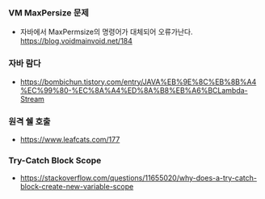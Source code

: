 ### VM MaxPersize 문제
  - 자바에서 MaxPermsize의 명령어가 대체되어 오류가난다.  <https://blog.voidmainvoid.net/184>

### 자바 람다
- <https://bombichun.tistory.com/entry/JAVA%EB%9E%8C%EB%8B%A4%EC%99%80-%EC%8A%A4%ED%8A%B8%EB%A6%BCLambda-Stream>

### 원격 쉘 호출
- <https://www.leafcats.com/177>


### Try-Catch Block Scope
- <https://stackoverflow.com/questions/11655020/why-does-a-try-catch-block-create-new-variable-scope>
